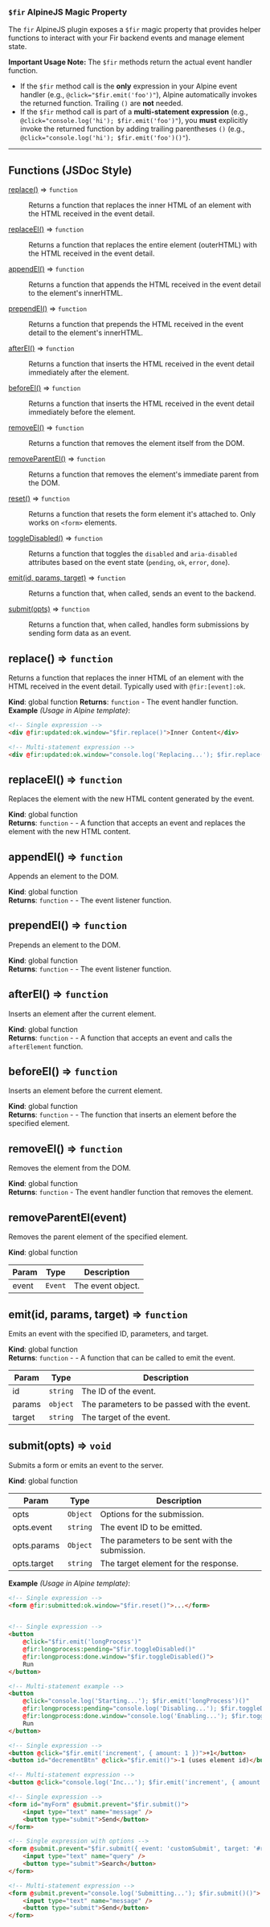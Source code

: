 ### `$fir` AlpineJS Magic Property

The `fir` AlpineJS plugin exposes a `$fir` magic property that provides helper functions to interact with your Fir backend events and manage element state.

**Important Usage Note:** The `$fir` methods return the actual event handler function.
*   If the `$fir` method call is the **only** expression in your Alpine event handler (e.g., `@click="$fir.emit('foo')"`), Alpine automatically invokes the returned function. Trailing `()` are **not** needed.
*   If the `$fir` method call is part of a **multi-statement expression** (e.g., `@click="console.log('hi'); $fir.emit('foo')"`), you **must** explicitly invoke the returned function by adding trailing parentheses `()` (e.g., `@click="console.log('hi'); $fir.emit('foo')()"`).

---

## Functions (JSDoc Style)

<dl>
<dt><a href="#replace">replace()</a> ⇒ <code>function</code></dt>
<dd><p>Returns a function that replaces the inner HTML of an element with the HTML received in the event detail.</p>
</dd>
<dt><a href="#replaceEl">replaceEl()</a> ⇒ <code>function</code></dt>
<dd><p>Returns a function that replaces the entire element (outerHTML) with the HTML received in the event detail.</p>
</dd>
<dt><a href="#appendEl">appendEl()</a> ⇒ <code>function</code></dt>
<dd><p>Returns a function that appends the HTML received in the event detail to the element's innerHTML.</p>
</dd>
<dt><a href="#prependEl">prependEl()</a> ⇒ <code>function</code></dt>
<dd><p>Returns a function that prepends the HTML received in the event detail to the element's innerHTML.</p>
</dd>
<dt><a href="#afterEl">afterEl()</a> ⇒ <code>function</code></dt>
<dd><p>Returns a function that inserts the HTML received in the event detail immediately after the element.</p>
</dd>
<dt><a href="#beforeEl">beforeEl()</a> ⇒ <code>function</code></dt>
<dd><p>Returns a function that inserts the HTML received in the event detail immediately before the element.</p>
</dd>
<dt><a href="#removeEl">removeEl()</a> ⇒ <code>function</code></dt>
<dd><p>Returns a function that removes the element itself from the DOM.</p>
</dd>
<dt><a href="#removeParentEl">removeParentEl()</a> ⇒ <code>function</code></dt>
<dd><p>Returns a function that removes the element's immediate parent from the DOM.</p>
</dd>
<dt><a href="#reset">reset()</a> ⇒ <code>function</code></dt>
<dd><p>Returns a function that resets the form element it's attached to. Only works on <code>&lt;form&gt;</code> elements.</p>
</dd>
<dt><a href="#toggleDisabled">toggleDisabled()</a> ⇒ <code>function</code></dt>
<dd><p>Returns a function that toggles the <code>disabled</code> and <code>aria-disabled</code> attributes based on the event state (<code>pending</code>, <code>ok</code>, <code>error</code>, <code>done</code>).</p>
</dd>
<dt><a href="#emit">emit(id, params, target)</a> ⇒ <code>function</code></dt>
<dd><p>Returns a function that, when called, sends an event to the backend.</p>
</dd>
<dt><a href="#submit">submit(opts)</a> ⇒ <code>function</code></dt>
<dd><p>Returns a function that, when called, handles form submissions by sending form data as an event.</p>
</dd>
</dl>

<a name="replace"></a>

## replace() ⇒ <code>function</code>
Returns a function that replaces the inner HTML of an element with the HTML received in the event detail. Typically used with `@fir:[event]:ok`.

**Kind**: global function
**Returns**: <code>function</code> - The event handler function.
**Example** *(Usage in Alpine template)*:
```html
<!-- Single expression -->
<div @fir:updated:ok.window="$fir.replace()">Inner Content</div>

<!-- Multi-statement expression -->
<div @fir:updated:ok.window="console.log('Replacing...'); $fir.replace()()">Inner Content</div>
```
<a name="replaceEl"></a>

## replaceEl() ⇒ <code>function</code>
Replaces the element with the new HTML content generated by the event.

**Kind**: global function  
**Returns**: <code>function</code> - - A function that accepts an event and replaces the element with the new HTML content.  
<a name="appendEl"></a>

## appendEl() ⇒ <code>function</code>
Appends an element to the DOM.

**Kind**: global function  
**Returns**: <code>function</code> - - The event listener function.  
<a name="prependEl"></a>

## prependEl() ⇒ <code>function</code>
Prepends an element to the DOM.

**Kind**: global function  
**Returns**: <code>function</code> - - The event listener function.  
<a name="afterEl"></a>

## afterEl() ⇒ <code>function</code>
Inserts an element after the current element.

**Kind**: global function  
**Returns**: <code>function</code> - - A function that accepts an event and calls the `afterElement` function.  
<a name="beforeEl"></a>

## beforeEl() ⇒ <code>function</code>
Inserts an element before the current element.

**Kind**: global function  
**Returns**: <code>function</code> - - The function that inserts an element before the specified element.  
<a name="removeEl"></a>

## removeEl() ⇒ <code>function</code>
Removes the element from the DOM.

**Kind**: global function  
**Returns**: <code>function</code> - The event handler function that removes the element.  
<a name="removeParentEl"></a>

## removeParentEl(event)
Removes the parent element of the specified element.

**Kind**: global function  

| Param | Type | Description |
| --- | --- | --- |
| event | <code>Event</code> | The event object. |

<a name="emit"></a>

## emit(id, params, target) ⇒ <code>function</code>
Emits an event with the specified ID, parameters, and target.

**Kind**: global function  
**Returns**: <code>function</code> - - A function that can be called to emit the event.  

| Param | Type | Description |
| --- | --- | --- |
| id | <code>string</code> | The ID of the event. |
| params | <code>object</code> | The parameters to be passed with the event. |
| target | <code>string</code> | The target of the event. |

<a name="submit"></a>

## submit(opts) ⇒ <code>void</code>
Submits a form or emits an event to the server.

**Kind**: global function  

| Param | Type | Description |
| --- | --- | --- |
| opts | <code>Object</code> | Options for the submission. |
| opts.event | <code>string</code> | The event ID to be emitted. |
| opts.params | <code>Object</code> | The parameters to be sent with the submission. |
| opts.target | <code>string</code> | The target element for the response. |

**Example** *(Usage in Alpine template)*:
```html
<!-- Single expression -->
<form @fir:submitted:ok.window="$fir.reset()">...</form>


<!-- Single expression -->
<button
    @click="$fir.emit('longProcess')"
    @fir:longprocess:pending="$fir.toggleDisabled()"
    @fir:longprocess:done.window="$fir.toggleDisabled()">
    Run
</button>

<!-- Multi-statement example -->
<button
    @click="console.log('Starting...'); $fir.emit('longProcess')()"
    @fir:longprocess:pending="console.log('Disabling...'); $fir.toggleDisabled()()"
    @fir:longprocess:done.window="console.log('Enabling...'); $fir.toggleDisabled()()">
    Run
</button>

<!-- Single expression -->
<button @click="$fir.emit('increment', { amount: 1 })">+1</button>
<button id="decrementBtn" @click="$fir.emit()">-1 (uses element id)</button>

<!-- Multi-statement expression -->
<button @click="console.log('Inc...'); $fir.emit('increment', { amount: 1 })()">+1</button>

<!-- Single expression -->
<form id="myForm" @submit.prevent="$fir.submit()">
    <input type="text" name="message" />
    <button type="submit">Send</button>
</form>

<!-- Single expression with options -->
<form @submit.prevent="$fir.submit({ event: 'customSubmit', target: '#results' })">
    <input type="text" name="query" />
    <button type="submit">Search</button>
</form>

<!-- Multi-statement expression -->
<form @submit.prevent="console.log('Submitting...'); $fir.submit()()">
    <input type="text" name="message" />
    <button type="submit">Send</button>
</form>

```